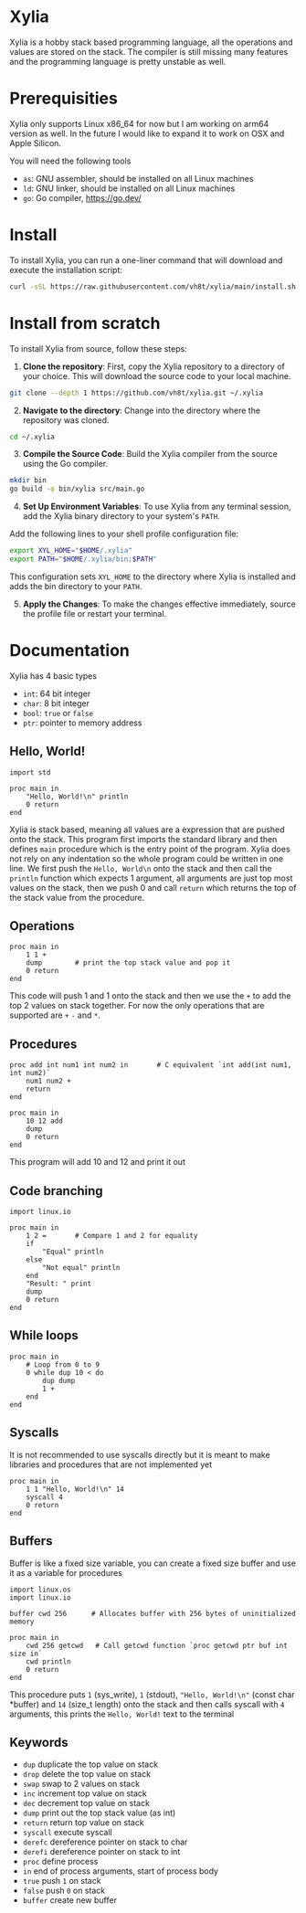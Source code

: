 # Xylia

Xylia is a hobby stack based programming language, all the operations and values are stored on the stack.
The compiler is still missing many features and the programming language is pretty unstable as well.


# Prerequisities

Xylia only supports Linux x86_64 for now but I am working on arm64 version as well.
In the future I would like to expand it to work on OSX and Apple Silicon.

You will need the following tools
- `as`: GNU assembler, should be installed on all Linux machines
- `ld`: GNU linker, should be installed on all Linux machines
- `go`: Go compiler, https://go.dev/


# Install

To install Xylia, you can run a one-liner command that will download and execute the installation script:

```sh
curl -sSL https://raw.githubusercontent.com/vh8t/xylia/main/install.sh | sh
```

# Install from scratch

To install Xylia from source, follow these steps:

1. **Clone the repository**: First, copy the Xylia repository to a directory of your choice. This will download the source code to your local machine.

```sh
git clone --depth 1 https://github.com/vh8t/xylia.git ~/.xylia
```

2. **Navigate to the directory**: Change into the directory where the repository was cloned.

```sh
cd ~/.xylia
```

3. **Compile the Source Code**: Build the Xylia compiler from the source using the Go compiler.

```sh
mkdir bin
go build -o bin/xylia src/main.go
```

4. **Set Up Environment Variables**: To use Xylia from any terminal session, add the Xylia binary directory to your system's `PATH`.

Add the following lines to your shell profile configuration file:

```sh
export XYL_HOME="$HOME/.xylia"
export PATH="$HOME/.xylia/bin:$PATH"
```

This configuration sets `XYL_HOME` to the directory where Xylia is installed and adds the bin directory to your `PATH`.

5. **Apply the Changes**: To make the changes effective immediately, source the profile file or restart your terminal.

# Documentation

Xylia has 4 basic types
- `int`: 64 bit integer
- `char`: 8 bit integer
- `bool`: `true` or `false`
- `ptr`: pointer to memory address

## Hello, World!

```xyl
import std

proc main in
    "Hello, World!\n" println
    0 return
end
```

Xylia is stack based, meaning all values are a expression that are pushed onto the stack.
This program first imports the standard library and then defines `main` procedure which is the entry point of the program.
Xylia does not rely on any indentation so the whole program could be written in one line.
We first push the `Hello, World\n` onto the stack and then call the `println` function which expects 1 argument, all arguments are just top most values on the stack, then we push 0 and call `return` which returns the top of the stack value from the procedure.

## Operations

```xyl
proc main in
    1 1 +
    dump        # print the top stack value and pop it
    0 return
end
```

This code will push 1 and 1 onto the stack and then we use the `+` to add the top 2 values on stack together. For now the only operations that are supported are `+` `-` and `*`.

## Procedures

```xyl
proc add int num1 int num2 in       # C equivalent `int add(int num1, int num2)`
    num1 num2 +
    return
end

proc main in
    10 12 add
    dump
    0 return
end
```

This program will add 10 and 12 and print it out

## Code branching

```xyl
import linux.io

proc main in
    1 2 =       # Compare 1 and 2 for equality
    if
        "Equal" println
    else
        "Not equal" println
    end
    "Result: " print
    dump
    0 return
end
```

## While loops

```xyl
proc main in
    # Loop from 0 to 9
    0 while dup 10 < do
        dup dump
        1 +
    end
end
```

## Syscalls

It is not recommended to use syscalls directly but it is meant to make libraries and procedures that are not implemented yet

```xyl
proc main in
    1 1 "Hello, World!\n" 14
    syscall 4
    0 return
end
```

## Buffers

Buffer is like a fixed size variable, you can create a fixed size buffer and use it as a variable for procedures

```xyl
import linux.os
import linux.io

buffer cwd 256      # Allocates buffer with 256 bytes of uninitialized memory

proc main in
    cwd 256 getcwd   # Call getcwd function `proc getcwd ptr buf int size in`
    cwd println
    0 return
end
```

This procedure puts `1` (sys_write), `1` (stdout), `"Hello, World!\n"` (const char *buffer) and `14` (size_t length) onto the stack and then calls syscall with `4` arguments, this prints the `Hello, World!` text to the terminal

## Keywords

- `dup` duplicate the top value on stack
- `drop` delete the top value on stack
- `swap` swap to 2 values on stack
- `inc` increment top value on stack
- `dec` decrement top value on stack
- `dump` print out the top stack value (as int)
- `return` return top value on stack
- `syscall` execute syscall
- `derefc` dereference pointer on stack to char
- `derefi` dereference pointer on stack to int
- `proc` define process
- `in` end of process arguments, start of process body
- `true` push `1` on stack
- `false` push `0` on stack
- `buffer` create new buffer

